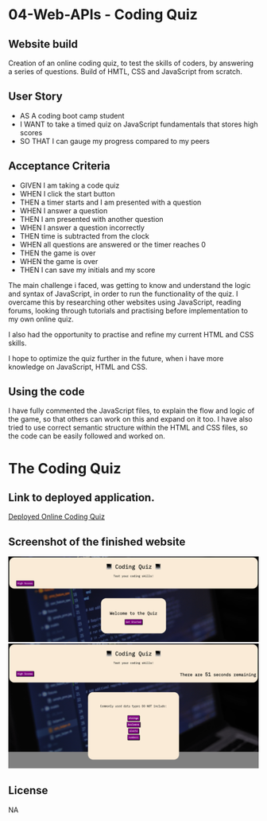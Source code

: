 # 04-Web-APIs - Coding Quiz

## Website build

Creation of an online coding quiz, to test the skills of coders, by answering a series of questions.
Build of HMTL, CSS and JavaScript from scratch.

## User Story

* AS A coding boot camp student
* I WANT to take a timed quiz on JavaScript fundamentals that stores high scores
* SO THAT I can gauge my progress compared to my peers

## Acceptance Criteria


* GIVEN I am taking a code quiz
* WHEN I click the start button
* THEN a timer starts and I am presented with a question
* WHEN I answer a question
* THEN I am presented with another question
* WHEN I answer a question incorrectly
* THEN time is subtracted from the clock
* WHEN all questions are answered or the timer reaches 0
* THEN the game is over
* WHEN the game is over
* THEN I can save my initials and my score

The main challenge i faced, was getting to know and understand the logic and syntax of JavaScript, in order to run the functionality of the quiz. I overcame this by researching other websites using JavaScript, reading forums, looking through tutorials and practising before implementation to my own online quiz.

I also had the opportunity to practise and refine my current HTML and CSS skills.

I hope to optimize the quiz further in the future, when i have more knowledge on JavaScript, HTML and CSS.

## Using the code
I have fully commented the JavaScript files, to explain the flow and logic of the game, so that others can work on this and expand on it too.
I have also tried to use correct semantic structure within the HTML and CSS files, so the code can be easily followed and worked on.

# The Coding Quiz

## Link to deployed application.

<a href="https://enigmawoman.github.io/04-Web-APIs/">Deployed Online Coding Quiz</a>

## Screenshot of the finished website 

![Online Coding Quiz Home](./assets/images/screenshotQuiz.png)
![Online Coding Quiz Game](./assets/images/screenshotQuiz2.png)


## License

NA